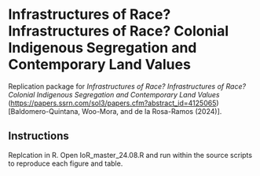 # Infrastructures of Race? Infrastructures of Race? Colonial Indigenous Segregation and Contemporary Land Values

Replication package for *Infrastructures of Race? Infrastructures of Race? Colonial Indigenous Segregation and Contemporary Land Values* (https://papers.ssrn.com/sol3/papers.cfm?abstract_id=4125065)[Baldomero-Quintana, Woo-Mora, and de la Rosa-Ramos (2024)].

## Instructions

Replcation in R. Open IoR_master_24.08.R and run within the source scripts to reproduce each figure and table.

